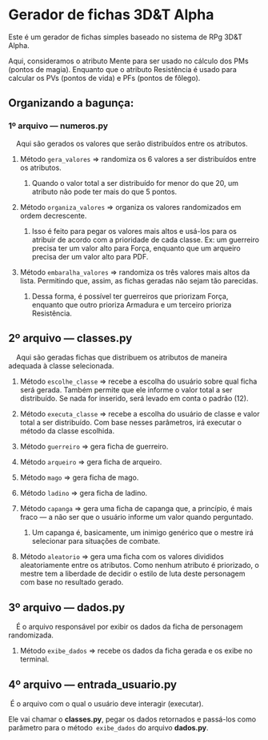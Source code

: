 # Gerador de fichas 3D&T Alpha

Este é um gerador de fichas simples baseado no sistema de RPg 3D&T Alpha.

Aqui, consideramos o atributo Mente para ser usado no cálculo dos PMs (pontos de magia). Enquanto que o atributo Resistência é usado para calcular os PVs (pontos de vida) e PFs (pontos de fôlego).

## Organizando a bagunça:



### 1º arquivo — numeros.py

    Aqui são gerados os valores que serão distribuídos entre os atributos.

1. Método `gera_valores` => randomiza os 6 valores a ser distribuídos entre os atributos.
   
   1. Quando o valor total a ser distribuído for menor do que 20, um atributo não pode ter mais do que 5 pontos.

2. Método `organiza_valores` => organiza os valores randomizados em ordem decrescente. 
   
   1. Isso é feito para pegar os valores mais altos e usá-los para os atribuir de acordo com a prioridade de cada classe. Ex: um guerreiro precisa ter um valor alto para Força, enquanto que um arqueiro precisa der um valor alto para PDF.

3. Método `embaralha_valores` => randomiza os três valores mais altos da lista. Permitindo que, assim, as fichas geradas não sejam tão parecidas.
   
   1. Dessa forma, é possível ter guerreiros que priorizam Força, enquanto que outro prioriza Armadura e um terceiro prioriza Resistência.

## 2º arquivo — classes.py

    Aqui são geradas fichas que distribuem os atributos de maneira adequada à classe selecionada.

1. Método `escolhe_classe` => recebe a escolha do usuário sobre qual ficha será gerada. Também permite que ele informe o valor total a ser distribuído. Se nada for inserido, será levado em conta o padrão (12).

2. Método `executa_classe` => recebe a escolha do usuário de classe e valor total a ser distribuído. Com base nesses parâmetros, irá executar o método da classe escolhida.

3. Método `guerreiro` => gera ficha de guerreiro.

4. Método `arqueiro` => gera ficha de arqueiro.

5. Método `mago` => gera ficha de mago.

6. Método `ladino` => gera ficha de ladino.

7. Método `capanga` => gera uma ficha de capanga que, a princípio, é mais fraco — a não ser que o usuário informe um valor quando perguntado.
   
   1. Um capanga é, basicamente, um inimigo genérico que o mestre irá selecionar para situações de combate.

8. Método `aleatorio` => gera uma ficha com os valores divididos aleatoriamente entre os atributos. Como nenhum atributo é priorizado, o mestre tem a liberdade de decidir o estilo de luta deste personagem com base no resultado gerado.



## 3º arquivo — dados.py

    É o arquivo responsável por exibir os dados da ficha de personagem randomizada.

1. Método `exibe_dados` => recebe os dados da ficha gerada e os exibe no terminal.



## 4º arquivo — entrada_usuario.py

 É o arquivo com o qual o usuário deve interagir (executar).

Ele vai chamar o **classes.py**, pegar os dados retornados e passá-los como parâmetro para o método` exibe_dados` do arquivo **dados.py**.
